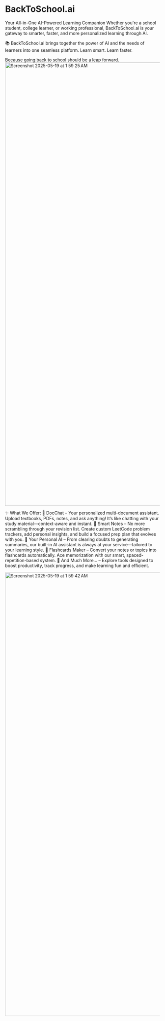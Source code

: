 # BackToSchool.ai
Your All-in-One AI-Powered Learning Companion
Whether you're a school student, college learner, or working professional, BackToSchool.ai is your gateway to smarter, faster, and more personalized learning through AI.

📚 BackToSchool.ai brings together the power of AI and the needs of learners into one seamless platform. Learn smart. Learn faster.

Because going back to school should be a leap forward.
<img width="1438" alt="Screenshot 2025-05-19 at 1 59 25 AM" src="https://github.com/user-attachments/assets/219e3e15-89ee-48c7-8845-ba31b9ea4d31" />

✨ What We Offer:
📄 DocChat – Your personalized multi-document assistant. Upload textbooks, PDFs, notes, and ask anything! It’s like chatting with your study material—context-aware and instant.
📝 Smart Notes – No more scrambling through your revision list. Create custom LeetCode problem trackers, add personal insights, and build a focused prep plan that evolves with you.
🤖 Your Personal AI – From clearing doubts to generating summaries, our built-in AI assistant is always at your service—tailored to your learning style.
🧠 Flashcards Maker – Convert your notes or topics into flashcards automatically. Ace memorization with our smart, spaced-repetition-based system.
🎯 And Much More... – Explore tools designed to boost productivity, track progress, and make learning fun and efficient.

<img width="1438" alt="Screenshot 2025-05-19 at 1 59 42 AM" src="https://github.com/user-attachments/assets/42c3c03f-ca51-4a6c-9b4e-f4acdb2d3670" />
